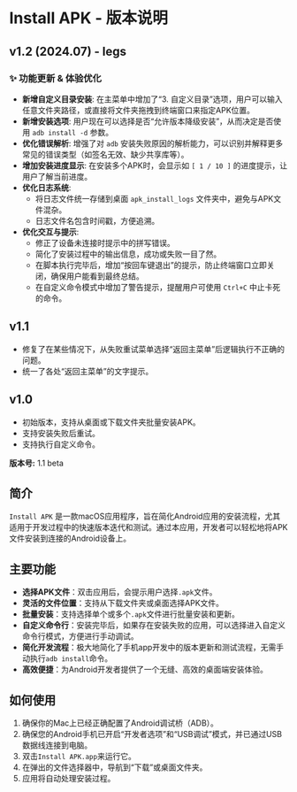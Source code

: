 # Install APK - 版本说明

## v1.2 (2024.07) - legs
### ✨ 功能更新 & 体验优化
- **新增自定义目录安装**: 在主菜单中增加了“3. 自定义目录”选项，用户可以输入任意文件夹路径，或直接将文件夹拖拽到终端窗口来指定APK位置。
- **新增安装选项**: 用户现在可以选择是否“允许版本降级安装”，从而决定是否使用 `adb install -d` 参数。
- **优化错误解析**: 增强了对 `adb` 安装失败原因的解析能力，可以识别并解释更多常见的错误类型（如签名无效、缺少共享库等）。
- **增加安装进度显示**: 在安装多个APK时，会显示如 `[ 1 / 10 ]` 的进度提示，让用户了解当前进度。
- **优化日志系统**:
    - 将日志文件统一存储到桌面 `apk_install_logs` 文件夹中，避免与APK文件混杂。
    - 日志文件名包含时间戳，方便追溯。
- **优化交互与提示**:
    - 修正了设备未连接时提示中的拼写错误。
    - 简化了安装过程中的输出信息，成功或失败一目了然。
    - 在脚本执行完毕后，增加“按回车键退出”的提示，防止终端窗口立即关闭，确保用户能看到最终总结。
    - 在自定义命令模式中增加了警告提示，提醒用户可使用 `Ctrl+C` 中止卡死的命令。

## v1.1
- 修复了在某些情况下，从失败重试菜单选择“返回主菜单”后逻辑执行不正确的问题。
- 统一了各处“返回主菜单”的文字提示。

## v1.0
- 初始版本，支持从桌面或下载文件夹批量安装APK。
- 支持安装失败后重试。
- 支持执行自定义命令。

**版本号:** 1.1 beta

## 简介

`Install APK` 是一款macOS应用程序，旨在简化Android应用的安装流程，尤其适用于开发过程中的快速版本迭代和测试。通过本应用，开发者可以轻松地将APK文件安装到连接的Android设备上。

## 主要功能

- **选择APK文件**：双击应用后，会提示用户选择`.apk`文件。
- **灵活的文件位置**：支持从下载文件夹或桌面选择APK文件。
- **批量安装**：支持选择单个或多个`.apk`文件进行批量安装和更新。
- **自定义命令行**：安装完毕后，如果存在安装失败的应用，可以选择进入自定义命令行模式，方便进行手动调试。
- **简化开发流程**：极大地简化了手机app开发中的版本更新和测试流程，无需手动执行`adb install`命令。
- **高效便捷**：为Android开发者提供了一个无缝、高效的桌面端安装体验。

## 如何使用

1.  确保你的Mac上已经正确配置了Android调试桥（ADB）。
2.  确保您的Android手机已开启“开发者选项”和“USB调试”模式，并已通过USB数据线连接到电脑。
3.  双击`Install APK.app`来运行它。
4.  在弹出的文件选择器中，导航到“下载”或桌面文件夹。
5.  应用将自动处理安装过程。